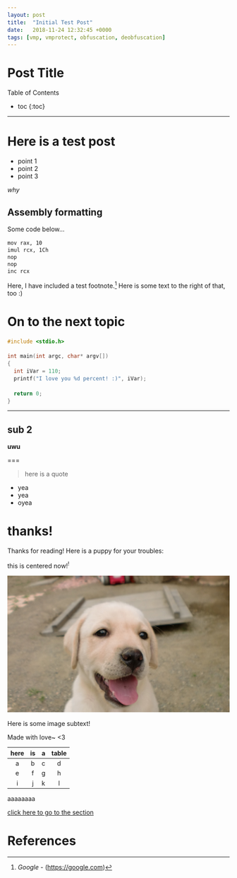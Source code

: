 ```yaml
---
layout: post
title:  "Initial Test Post"
date:   2018-11-24 12:32:45 +0000
tags: [vmp, vmprotect, obfuscation, deobfuscation]
---
```


# Post Title

Table of Contents
* toc
{:toc}

---

# Here is a test post
  - point 1
  - point 2
  - point 3
  
*why*

## Assembly formatting

Some code below...
```x86asm
mov rax, 10
imul rcx, 1Ch
nop
nop
inc rcx
```

Here, I have included a test footnote.[^cite0] Here is some text to the right of that, too :)

# On to the next topic

```cpp
#include <stdio.h>

int main(int argc, char* argv[])
{
  int iVar = 110;
  printf("I love you %d percent! :)", iVar);
  
  return 0;
}
```

---

## sub 2
**uwu**

===

>here is
>a quote

  - yea
  - yea
  - oyea

# thanks!
Thanks for reading! Here is a puppy for your troubles:

this is centered now!<sup class="fn-m">!</sup>

<div class="img-cont">
  <img src="/assets/puppy.jpg" alt="cute puppy uwu">
  <p>Here is some image subtext!</p>
</div>

Made with love~
<3

|   here   |   is   |   a   |   table   |
|:--------:|:------:|:-----:|:---------:|
|  a   |  b | c |   d   |
|  e   |  f | g |   h   |
|  i   |  j | k |   l   |

aaaaaaaa

[click here to go to the section](#assembly-formatting)

# References
[^cite0]: *Google* - (<https://google.com>)
